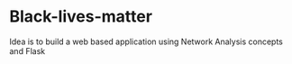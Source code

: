 # Black-lives-matter
Idea is to build a web based application using Network Analysis concepts and Flask
